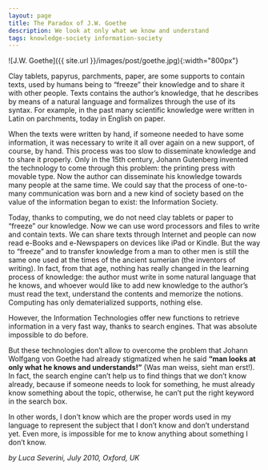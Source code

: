 ```yaml
---
layout: page
title: The Paradox of J.W. Goethe
description: We look at only what we know and understand
tags: knowledge-society information-society
---
```


![J.W. Goethe]({{ site.url }}/images/post/goethe.jpg){:width="800px"}

Clay tablets, papyrus, parchments, paper, are some supports to contain
texts, used by humans being to “freeze” their knowledge and to share it
with other people. Texts contains the author’s knowledge, that he
describes by means of a natural language and formalizes through the use
of its syntax. For example, in the past many scientific knowledge were
written in Latin on parchments, today in English on paper.

When the texts were written by hand, if someone needed to have some
information, it was necessary to write it all over again on a new
support, of course, by hand. This process was too slow to disseminate
knowledge and to share it properly. Only in the 15th century, Johann
Gutenberg invented the technology to come through this problem: the
printing press with movable type. Now the author can disseminate his
knowledge towards many people at the same time. We could say that the
process of one-to-many communication was born and a new kind of society
based on the value of the information began to exist: the Information
Society.

Today, thanks to computing, we do not need clay tablets or paper to
“freeze” our knowledge. Now we can use word processors and files to
write and contain texts. We can share texts through Internet and people
can now read e-Books and e-Newspapers on devices like iPad or Kindle.
But the way to “freeze” and to transfer knowledge from a man to other
men is still the same one used at the times of the ancient sumerian (the
inventors of writing). In fact, from that age, nothing has really
changed in the learning process of knowledge: the author must write in
some natural language that he knows, and whoever would like to add new
knowledge to the author’s must read the text, understand the contents
and memorize the notions. Computing has only dematerialized supports,
nothing else.

However, the Information Technologies offer new functions to retrieve
information in a very fast way, thanks to search engines. That was
absolute impossible to do before.

But these technologies don’t allow to overcome the problem that Johann
Wolfgang von Goethe had already stigmatized when he said **“man looks at
only what he knows and understands!”** (Was man weiss, sieht man erst!).
In fact, the search engine can’t help us to find things that we don’t
know already, because if someone needs to look for something, he must
already know something about the topic, otherwise, he can’t put the
right keyword in the search box.

In other words, I don’t know which are the proper words used in my
language to represent the subject that I don’t know and don’t understand
yet. Even more, is impossible for me to know anything about something I
don’t know.

*by Luca Severini, July 2010, Oxford, UK*

 
